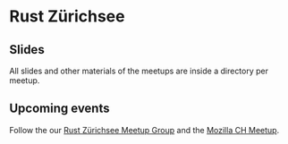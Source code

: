 # Rust Zürichsee

## Slides

All slides and other materials of the meetups are inside a directory per meetup.

## Upcoming events

Follow the our [Rust Zürichsee Meetup Group](https://www.meetup.com/Rust-Zurich/) and the [Mozilla CH Meetup](https://www.meetup.com/Mozilla-Meetup-Switzerland/).
